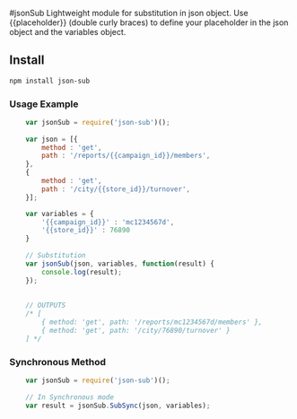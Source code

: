 #jsonSub
Lightweight module for substitution in json object. Use {{placeholder}} (double curly braces) to define your placeholder in the json object and the variables object.


## Install

```bash
npm install json-sub
```

	
### Usage Example

```js
	var jsonSub = require('json-sub')();
	
	var json = [{
		method : 'get',
		path : '/reports/{{campaign_id}}/members',
	},
	{
		method : 'get',
		path : '/city/{{store_id}}/turnover',
	}];

	var variables = {
		'{{campaign_id}}' : 'mc1234567d',
		'{{store_id}}' : 76890
	}
	
	// Substitution
	var jsonSub(json, variables, function(result) {
		console.log(result);
	});
	
	
	// OUTPUTS
	/* [
		{ method: 'get', path: '/reports/mc1234567d/members' },
		{ method: 'get', path: '/city/76890/turnover' }
	] */
```  


### Synchronous Method
```js
	var jsonSub = require('json-sub')();
	
	// In Synchronous mode
	var result = jsonSub.SubSync(json, variables);
	
``` 
